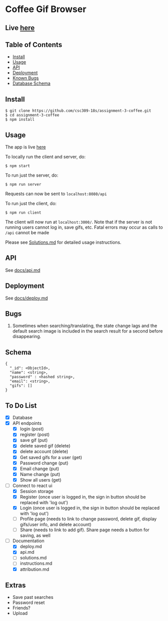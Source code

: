 # Coffee Gif Browser

## Live [here](https://mysterious-crag-44463.herokuapp.com/#/)

## Table of Contents
- [Install](#install)
- [Usage](#usage)
- [API](#api)
- [Deployment](#deployment)
- [Known Bugs](#bugs)
- [Database Schema](#schema)

## Install

```
$ git clone https://github.com/csc309-18s/assignment-3-coffee.git
$ cd assignment-3-coffee
$ npm install
```

## Usage

The app is live [here](https://mysterious-crag-44463.herokuapp.com/#/)

To locally run the client and server, do:
```
$ npm start
```

To run just the server, do:

```
$ npm run server
```
Requests can now be sent to `localhost:8080/api`

To run just the client, do:
```
$ npm run client
```
The client will now run at `localhost:3000/`. Note that if the server is not running
users cannot log in, save gifs, etc. Fatal errors may occur as calls to `/api` cannot be made

Please see [Solutions.md](/Solutions.md) for detailed usage instructions.

## API

See [docs/api.md](/docs/api.md)

## Deployment

See [docs/deploy.md](/docs/deploy.md)


## Bugs

1. Sometimes when searching/translating, the state change lags and the default search image
is included in the search result for a second before disappearing.

## Schema

```
{
  "_id": <ObjectId>,
  "name": <string>,
  "password" : <hashed string>,
  "email": <string>,
  "gifs": []
}
```

## To Do List
- [x] Database  
- [x] API endpoints  
    - [x] login (post)  
    - [x] register (post)  
    - [x] save gif (put)  
    - [x] delete saved gif (delete)  
    - [x] delete account (delete)  
    - [x] Get saved gifs for a user (get)
    - [x] Password change (put)
    - [x] Email change (put)
    - [x] Name change (put)
    - [x] Show all users (get)
- [ ] Connect to react ui
  - [x] Session storage
  - [x] Register (once user is logged in, the sign in button should be replaced with 'log out')
  - [x] Login (once user is logged in, the sign in button should be replaced with 'log out')
  - [ ] Profile page (needs to link to change password, delete gif, display gifs/user info, and delete account)
  - [ ] Share (needs to link to add gif). Share page needs a button for saving, as well
- [ ] Documentation
  - [x] deploy.md
  - [x] api.md
  - [ ] solutions.md
  - [ ] instructions.md
  - [x] attribution.md

## Extras

- Save past searches
- Password reset
- Friends?
- Upload

